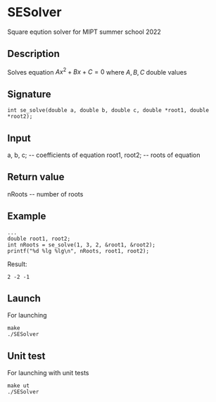 # SESolver
Square eqution solver for MIPT summer school 2022
## Description
Solves equation $Ax^{2} + Bx + C = 0$ where $A, B, C$ double values
## Signature
    
    int se_solve(double a, double b, double c, double *root1, double *root2);
## Input
a, b, c; -- coefficients of equation
root1, root2; -- roots of equation
## Return value
nRoots -- number of roots
## Example
    
    ...
    double root1, root2;
    int nRoots = se_solve(1, 3, 2, &root1, &root2);
    printf("%d %lg %lg\n", nRoots, root1, root2);

Result:

    2 -2 -1
## Launch
For launching

    make
    ./SESolver
## Unit test
For launching with unit tests

    make ut
    ./SESolver
